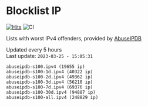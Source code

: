 # Blocklist IP

[![Hits](https://hits.seeyoufarm.com/api/count/incr/badge.svg?url=https%3A%2F%2Fgithub.com%2Fborestad%2Fblocklist-ip%2F&count_bg=%2379C83D&title_bg=%23555555&icon=&icon_color=%23E7E7E7&title=hits&edge_flat=false)](https://hits.seeyoufarm.com)  ![CI](https://img.shields.io/github/workflow/status/borestad/blocklist-ip/CI?style=flat-square)

Lists with worst IPv4 offenders, provided by [AbuseIPDB](https://www.abuseipdb.com/)

<!-- FOOTER-PLACEHOLDER -->
Updated every 5 hours<br>
Last update: `2023-03-25 - 15:05:31`
```
abuseipdb-s100.ipv4 (19655 ip)
abuseipdb-s100-1d.ipv4 (40322 ip)
abuseipdb-s100-2d.ipv4 (49362 ip)
abuseipdb-s100-3d.ipv4 (56210 ip)
abuseipdb-s100-7d.ipv4 (69376 ip)
abuseipdb-s100-30d.ipv4 (94887 ip)
abuseipdb-s100-all.ipv4 (248829 ip)
```
